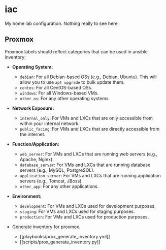 # iac

My home lab configuration.  Nothing really to see here.

## Proxmox

Proxmox labels should reflect categories that can be used in ansible inventory:

- __Operating System:__
  - `debian`: For all Debian-based OSs (e.g., Debian, Ubuntu). This will allow you to use `apt upgrade` to bulk update them.
  - `centos`: For all CentOS-based OSs.
  - `windows`: For all Windows-based VMs.
  - `other_os`: For any other operating systems.

- __Network Exposure:__
  - `internal_only`: For VMs and LXCs that are only accessible from within your internal network.
  - `public_facing`: For VMs and LXCs that are directly accessible from the internet.

- __Function/Application:__
  - `web_server`: For VMs and LXCs that are running web servers (e.g., Apache, Nginx).
  - `database_server`: For VMs and LXCs that are running database servers (e.g., MySQL, PostgreSQL).
  - `application_server`: For VMs and LXCs that are running application servers (e.g., Tomcat, JBoss).
  - `other_app`: For any other applications.

- __Environment:__
  - `development`: For VMs and LXCs used for development purposes.
  - `staging`: For VMs and LXCs used for staging purposes.
  - `production`: For VMs and LXCs used for production purposes.

- Generate inventory for proxmox.
  - [[playbooks/prox_generate_inventory.yml]]
  - [[scripts/prox_generate_inventory.py]]
